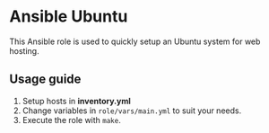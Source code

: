 # Ansible Ubuntu

This Ansible role is used to quickly setup an Ubuntu system for web hosting.

## Usage guide

1. Setup hosts in **inventory.yml**
2. Change variables in `role/vars/main.yml` to suit your needs.
3. Execute the role with `make`.